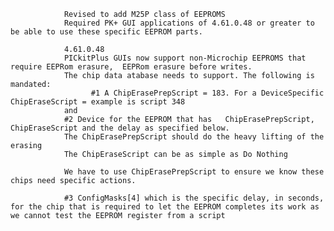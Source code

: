                 Revised to add M25P class of EEPROMS
                Required PK+ GUI applications of 4.61.0.48 or greater to be able to use these specific EEPROM parts.

                4.61.0.48
                PICkitPlus GUIs now support non-Microchip EEPROMS that require EEPRom erasure, 	EEPRom erasure before writes.
                The chip data atabase needs to support. The following is mandated:
            		  #1 A ChipErasePrepScript = 183. For a DeviceSpecific ChipEraseScript = example is script 348
                and
                #2 Device for the EEPROM that has 	ChipErasePrepScript, ChipEraseScript and the delay as specified below.
                The ChipErasePrepScript should do the heavy lifting of the erasing
                The ChipEraseScript can be as simple as Do Nothing

                We have to use ChipErasePrepScript to ensure we know these chips need specific actions.

                #3 ConfigMasks[4] which is the specific delay, in seconds, for the chip that is required to let the EEPROM completes its work as we cannot test the EEPROM register from a script



